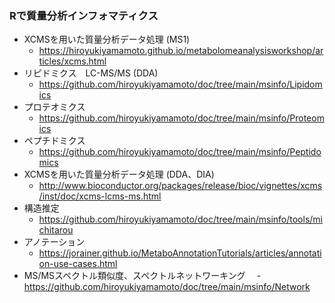 ### Rで質量分析インフォマティクス

- XCMSを用いた質量分析データ処理 (MS1)
  - https://hiroyukiyamamoto.github.io/metabolomeanalysisworkshop/articles/xcms.html
- リピドミクス　LC-MS/MS (DDA)
  - https://github.com/hiroyukiyamamoto/doc/tree/main/msinfo/Lipidomics
- プロテオミクス
  - https://github.com/hiroyukiyamamoto/doc/tree/main/msinfo/Proteomics
- ペプチドミクス
  - https://github.com/hiroyukiyamamoto/doc/tree/main/msinfo/Peptidomics
- XCMSを用いた質量分析データ処理 (DDA、DIA) 
  - http://www.bioconductor.org/packages/release/bioc/vignettes/xcms/inst/doc/xcms-lcms-ms.html
- 構造推定
  - https://github.com/hiroyukiyamamoto/doc/tree/main/msinfo/tools/michitarou
- アノテーション
  - https://jorainer.github.io/MetaboAnnotationTutorials/articles/annotation-use-cases.html
- MS/MSスペクトル類似度、スペクトルネットワーキング
　- https://github.com/hiroyukiyamamoto/doc/tree/main/msinfo/Network


